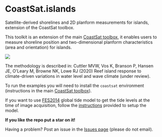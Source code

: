 # CoastSat.islands
Satellite-derived shorelines and 2D planform measurements for islands, extension of the CoastSat toolbox.

This toolkit is an extension of the main [CoastSat toolbox](https://github.com/kvos/CoastSat), it enables users to measure shoreline position and two-dimensional planform characteristics (area and orientation) for islands. 

![](./doc/Eva_area.gif)

The methodology is described in: Cuttler MVW, Vos K, Branson P, Hansen JE, O'Leary M, Browne NK, Lowe RJ (2020) Reef island response to climate-driven variations in water level and wave climate (under review).

To run the examples you will need to install the `coastsat` environment (instructions in the main [CoastSat toolbox](https://github.com/kvos/CoastSat)).

If you want to use [FES2014](https://www.aviso.altimetry.fr/es/data/products/auxiliary-products/global-tide-fes/description-fes2014.html) global tide model to get the tide levels at the time of image acquisition, follow the [instructions](https://github.com/kvos/CoastSat.slope/blob/master/doc/FES2014_installation.md) provided to setup the model.

**If you like the repo put a star on it!**

Having a problem? Post an issue in the [Issues page](https://github.com/mcuttler/CoastSat.islands/issues) (please do not email).